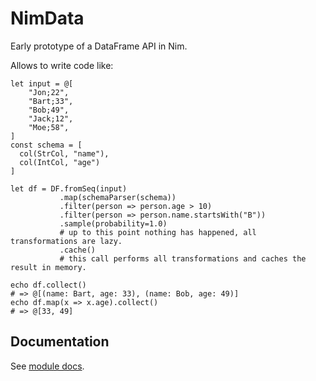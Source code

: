 # NimData

Early prototype of a DataFrame API in Nim.

Allows to write code like:

```nimrod
let input = @[
    "Jon;22",
    "Bart;33",
    "Bob;49",
    "Jack;12",
    "Moe;58",
]
const schema = [
  col(StrCol, "name"),
  col(IntCol, "age")
]

let df = DF.fromSeq(input)
           .map(schemaParser(schema))
           .filter(person => person.age > 10)
           .filter(person => person.name.startsWith("B"))
           .sample(probability=1.0)
           # up to this point nothing has happened, all transformations are lazy.
           .cache()
           # this call performs all transformations and caches the result in memory.

echo df.collect()
# => @[(name: Bart, age: 33), (name: Bob, age: 49)]
echo df.map(x => x.age).collect()
# => @[33, 49]
```

## Documentation

See [module docs](https://bluenote10.github.io/NimData/nimdata.html).
